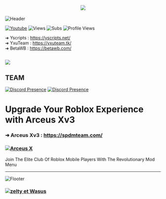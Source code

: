 
<h1 align="center"> <img src="https://readme-typing-svg.demolab.com?font=Fira+Code&size=35&duration=4000&pause=1000&color=E5A2F7&center=true&vCenter=true&width=550&lines=Welcome+in+Yxu+development;Founder+Zeltales;Manager%2FDev+Waza"  /> </h1>


![Header](https://i.imgur.com/f2vG42p.png) 



   <a href="https://www.youtube.com/channel/UCMXvwwnTfpH6GCvnkilmnOw?sub_confirmation=1"><img alt="Youtube" title="Youtube" src="https://img.shields.io/badge/-Subscribe-red?style=for-the-badge&logo=youtube&logoColor=white"/></a>   ![Views](https://img.shields.io/youtube/channel/views/UCMXvwwnTfpH6GCvnkilmnOw?style=for-the-badge) ![Subs](https://img.shields.io/youtube/channel/subscribers/UCMXvwwnTfpH6GCvnkilmnOw?style=for-the-badge) ![Profile Views](https://komarev.com/ghpvc/?username=YxuTeam&style=for-the-badge)

➜ Yscripts  : https://yscripts.net/  
➜ YxuTeam : https://yxuteam.tk/  
➜ BetaWB  : https://betawb.com/  
##



<div align="left"><img src="https://github-readme-stats.vercel.app/api?username=YxuTeam&show_icons=true&count_private=true&hide_border=true&theme=midnight-purple" align="center" /></div>  

 
 





## TEAM 

[![Discord Presence](https://lanyard.cnrad.dev/api/967182770331865088)](https://discord.com/users/967182770331865088)
[![Discord Presence](https://lanyard.cnrad.dev/api/959534223293833256)](https://discord.com/users/959534223293833256)



##

# Upgrade Your Roblox Experience with Arceus Xv3
### ➜ Arceus Xv3  : https://spdmteam.com/
### <p align="left">[![Arceus X](https://discord.com/api/guilds/991702878257422347/widget.png?style=banner4)](https://discord.gg/Arceus)</p> 

Join The Elite Club Of Roblox Mobile Players With The Revolutionary Mod Menu 




-----
![Flooter](https://i.imgur.com/Hxd9CMy.png) 

### <p align="">[![zelty et Wasus](https://discord.com/api/guilds/987776284832722964/widget.png?style=banner4)](https://discord.gg/eternal-987776284832722964)</p>
